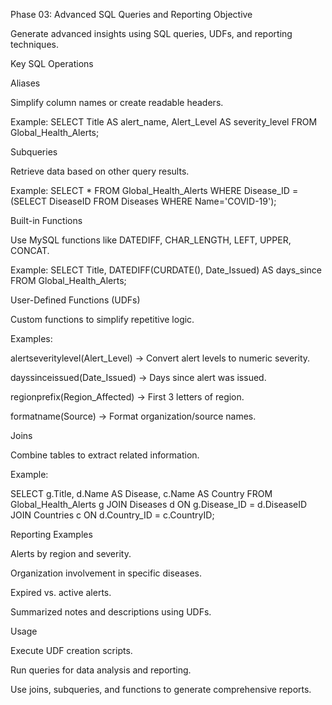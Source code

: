 Phase 03: Advanced SQL Queries and Reporting
Objective

Generate advanced insights using SQL queries, UDFs, and reporting techniques.

Key SQL Operations

Aliases

Simplify column names or create readable headers.

Example: SELECT Title AS alert_name, Alert_Level AS severity_level FROM Global_Health_Alerts;

Subqueries

Retrieve data based on other query results.

Example: SELECT * FROM Global_Health_Alerts WHERE Disease_ID = (SELECT DiseaseID FROM Diseases WHERE Name='COVID-19');

Built-in Functions

Use MySQL functions like DATEDIFF, CHAR_LENGTH, LEFT, UPPER, CONCAT.

Example: SELECT Title, DATEDIFF(CURDATE(), Date_Issued) AS days_since FROM Global_Health_Alerts;

User-Defined Functions (UDFs)

Custom functions to simplify repetitive logic.

Examples:

alertseveritylevel(Alert_Level) → Convert alert levels to numeric severity.

dayssinceissued(Date_Issued) → Days since alert was issued.

regionprefix(Region_Affected) → First 3 letters of region.

formatname(Source) → Format organization/source names.

Joins

Combine tables to extract related information.

Example:

SELECT g.Title, d.Name AS Disease, c.Name AS Country
FROM Global_Health_Alerts g
JOIN Diseases d ON g.Disease_ID = d.DiseaseID
JOIN Countries c ON d.Country_ID = c.CountryID;

Reporting Examples

Alerts by region and severity.

Organization involvement in specific diseases.

Expired vs. active alerts.

Summarized notes and descriptions using UDFs.

Usage

Execute UDF creation scripts.

Run queries for data analysis and reporting.

Use joins, subqueries, and functions to generate comprehensive reports.
